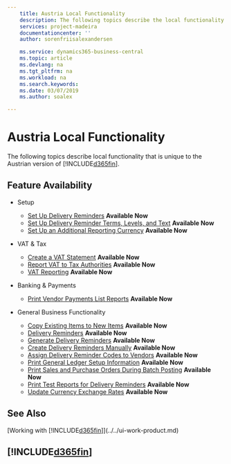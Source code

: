 ```yaml
---
    title: Austria Local Functionality
    description: The following topics describe the local functionality in the Austrian version of Business Central.
    services: project-madeira
    documentationcenter: ''
    author: sorenfriisalexandersen

    ms.service: dynamics365-business-central
    ms.topic: article
    ms.devlang: na
    ms.tgt_pltfrm: na
    ms.workload: na
    ms.search.keywords:
    ms.date: 03/07/2019
    ms.author: soalex

---
```

# Austria Local Functionality
The following topics describe local functionality that is unique to the Austrian version of [!INCLUDE[d365fin](../../includes/d365fin_md.md)].  

## Feature Availability

* Setup
    * [Set Up Delivery Reminders](how-to-set-up-delivery-reminders.md) **Available Now**
    * [Set Up Delivery Reminder Terms, Levels, and Text](how-to-set-up-delivery-reminder-terms-levels-and-text.md) **Available Now**
    * [Set Up an Additional Reporting Currency](../../finance-how-setup-additional-currencies.md) **Available Now**

* VAT & Tax
    * [Create a VAT Statement](how-to-create-a-vat-statement.md) **Available Now**
    * [Report VAT to Tax Authorities](../../finance-how-report-vat.md) **Available Now**
    * [VAT Reporting](vat-reporting.md) **Available Now**

* Banking & Payments
    * [Print Vendor Payments List Reports](how-to-print-vendor-payments-list-reports.md) **Available Now**

* General Business Functionality
    * [Copy Existing Items to New Items](how-to-copy-existing-items-to-new-items.md) **Available Now**
    * [Delivery Reminders](delivery-reminders.md) **Available Now**
    * [Generate Delivery Reminders](how-to-generate-delivery-reminders.md) **Available Now**
    * [Create Delivery Reminders Manually](how-to-create-delivery-reminders-manually.md) **Available Now**
    * [Assign Delivery Reminder Codes to Vendors](how-to-assign-delivery-reminder-codes-to-vendors.md) **Available Now**
    * [Print General Ledger Setup Information](how-to-print-general-ledger-setup-information.md) **Available Now**
    * [Print Sales and Purchase Orders During Batch Posting](how-to-print-sales-and-purchase-orders-during-batch-posting.md) **Available Now**
    * [Print Test Reports for Delivery Reminders](how-to-print-test-reports-for-delivery-reminders.md) **Available Now**
    * [Update Currency Exchange Rates](../../finance-how-update-currencies.md) **Available Now**

## See Also
[Working with [!INCLUDE[d365fin](../../includes/d365fin_md.md)]](../../ui-work-product.md)

## [!INCLUDE[d365fin](../../includes/free_trial_md.md)]  
